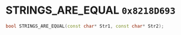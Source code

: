 # STRINGS_ARE_EQUAL `0x8218D693`

```cpp
bool STRINGS_ARE_EQUAL(const char* Str1, const char* Str2);
```